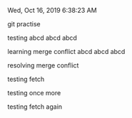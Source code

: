 Wed, Oct 16, 2019 6:38:23 AM



git practise

testing 
abcd
abcd
abcd


learning merge conflict
abcd
abcd
abcd

resolving merge conflict

testing fetch

testing once more

testing fetch again
